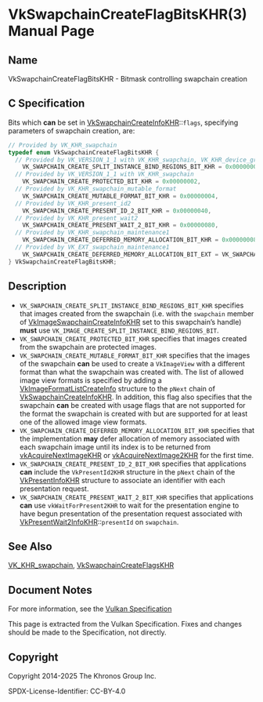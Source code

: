 # VkSwapchainCreateFlagBitsKHR(3) Manual Page

## Name

VkSwapchainCreateFlagBitsKHR - Bitmask controlling swapchain creation



## [](#_c_specification)C Specification

Bits which **can** be set in [VkSwapchainCreateInfoKHR](https://registry.khronos.org/vulkan/specs/latest/man/html/VkSwapchainCreateInfoKHR.html)::`flags`, specifying parameters of swapchain creation, are:

```c++
// Provided by VK_KHR_swapchain
typedef enum VkSwapchainCreateFlagBitsKHR {
  // Provided by VK_VERSION_1_1 with VK_KHR_swapchain, VK_KHR_device_group with VK_KHR_swapchain
    VK_SWAPCHAIN_CREATE_SPLIT_INSTANCE_BIND_REGIONS_BIT_KHR = 0x00000001,
  // Provided by VK_VERSION_1_1 with VK_KHR_swapchain
    VK_SWAPCHAIN_CREATE_PROTECTED_BIT_KHR = 0x00000002,
  // Provided by VK_KHR_swapchain_mutable_format
    VK_SWAPCHAIN_CREATE_MUTABLE_FORMAT_BIT_KHR = 0x00000004,
  // Provided by VK_KHR_present_id2
    VK_SWAPCHAIN_CREATE_PRESENT_ID_2_BIT_KHR = 0x00000040,
  // Provided by VK_KHR_present_wait2
    VK_SWAPCHAIN_CREATE_PRESENT_WAIT_2_BIT_KHR = 0x00000080,
  // Provided by VK_KHR_swapchain_maintenance1
    VK_SWAPCHAIN_CREATE_DEFERRED_MEMORY_ALLOCATION_BIT_KHR = 0x00000008,
  // Provided by VK_EXT_swapchain_maintenance1
    VK_SWAPCHAIN_CREATE_DEFERRED_MEMORY_ALLOCATION_BIT_EXT = VK_SWAPCHAIN_CREATE_DEFERRED_MEMORY_ALLOCATION_BIT_KHR,
} VkSwapchainCreateFlagBitsKHR;
```

## [](#_description)Description

- `VK_SWAPCHAIN_CREATE_SPLIT_INSTANCE_BIND_REGIONS_BIT_KHR` specifies that images created from the swapchain (i.e. with the `swapchain` member of [VkImageSwapchainCreateInfoKHR](https://registry.khronos.org/vulkan/specs/latest/man/html/VkImageSwapchainCreateInfoKHR.html) set to this swapchain’s handle) **must** use `VK_IMAGE_CREATE_SPLIT_INSTANCE_BIND_REGIONS_BIT`.
- `VK_SWAPCHAIN_CREATE_PROTECTED_BIT_KHR` specifies that images created from the swapchain are protected images.
- `VK_SWAPCHAIN_CREATE_MUTABLE_FORMAT_BIT_KHR` specifies that the images of the swapchain **can** be used to create a `VkImageView` with a different format than what the swapchain was created with. The list of allowed image view formats is specified by adding a [VkImageFormatListCreateInfo](https://registry.khronos.org/vulkan/specs/latest/man/html/VkImageFormatListCreateInfo.html) structure to the `pNext` chain of [VkSwapchainCreateInfoKHR](https://registry.khronos.org/vulkan/specs/latest/man/html/VkSwapchainCreateInfoKHR.html). In addition, this flag also specifies that the swapchain **can** be created with usage flags that are not supported for the format the swapchain is created with but are supported for at least one of the allowed image view formats.
- `VK_SWAPCHAIN_CREATE_DEFERRED_MEMORY_ALLOCATION_BIT_KHR` specifies that the implementation **may** defer allocation of memory associated with each swapchain image until its index is to be returned from [vkAcquireNextImageKHR](https://registry.khronos.org/vulkan/specs/latest/man/html/vkAcquireNextImageKHR.html) or [vkAcquireNextImage2KHR](https://registry.khronos.org/vulkan/specs/latest/man/html/vkAcquireNextImage2KHR.html) for the first time.
- `VK_SWAPCHAIN_CREATE_PRESENT_ID_2_BIT_KHR` specifies that applications **can** include the `VkPresentId2KHR` structure in the `pNext` chain of the [VkPresentInfoKHR](https://registry.khronos.org/vulkan/specs/latest/man/html/VkPresentInfoKHR.html) structure to associate an identifier with each presentation request.
- `VK_SWAPCHAIN_CREATE_PRESENT_WAIT_2_BIT_KHR` specifies that applications **can** use `vkWaitForPresent2KHR` to wait for the presentation engine to have begun presentation of the presentation request associated with [VkPresentWait2InfoKHR](https://registry.khronos.org/vulkan/specs/latest/man/html/VkPresentWait2InfoKHR.html)::`presentId` on `swapchain`.

## [](#_see_also)See Also

[VK\_KHR\_swapchain](https://registry.khronos.org/vulkan/specs/latest/man/html/VK_KHR_swapchain.html), [VkSwapchainCreateFlagsKHR](https://registry.khronos.org/vulkan/specs/latest/man/html/VkSwapchainCreateFlagsKHR.html)

## [](#_document_notes)Document Notes

For more information, see the [Vulkan Specification](https://registry.khronos.org/vulkan/specs/latest/html/vkspec.html#VkSwapchainCreateFlagBitsKHR)

This page is extracted from the Vulkan Specification. Fixes and changes should be made to the Specification, not directly.

## [](#_copyright)Copyright

Copyright 2014-2025 The Khronos Group Inc.

SPDX-License-Identifier: CC-BY-4.0